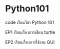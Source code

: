 # Python101
code เรียนวิชา Python 101


EP1 เรียนเรื่องการเขียน turtle

EP2 เรียนเรื่องการใช้งาน GUI
